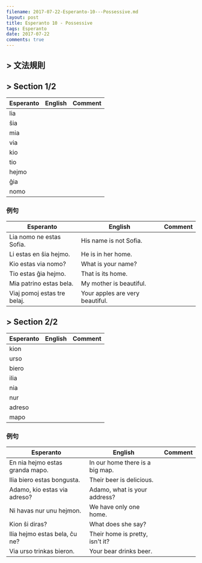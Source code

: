 ```yaml
---
filename: 2017-07-22-Esperanto-10---Possessive.md
layout: post
title: Esperanto 10 - Possessive
tags: Esperanto
date: 2017-07-22
comments: true
---
```


## > 文法規則

## > Section 1/2

|Esperanto|English|Comment|
|---|---|---|
|lia|||
|ŝia|||
|mia|||
|via|||
|kio|||
|tio|||
|hejmo|||
|ĝia|||
|nomo|||

### 例句

|Esperanto|English|Comment|
|---|---|---|
|Lia nomo ne estas Sofia.|His name is not Sofia.||
|Li estas en ŝia hejmo.|He is in her home.||
|Kio estas via nomo?|What is your name?||
|Tio estas ĝia hejmo.|That is its home.||
|Mia patrino estas bela.|My mother is beautiful.||
|Viaj pomoj estas tre belaj.|Your apples are very beautiful.||

## > Section 2/2

|Esperanto|English|Comment|
|---|---|---|
|kion|||
|urso|||
|biero|||
|ilia|||
|nia|||
|nur|||
|adreso|||
|mapo|||

### 例句

|Esperanto|English|Comment|
|---|---|---|
|En nia hejmo estas granda mapo.|In our home there is a big map.||
|Ilia biero estas bongusta.|Their beer is delicious.||
|Adamo, kio estas via adreso?|Adamo, what is your address?||
|Ni havas nur unu hejmon.|We have only one home.||
|Kion ŝi diras?|What does she say?||
|Ilia hejmo estas bela, ĉu ne?|Their home is pretty, isn't it?||
|Via urso trinkas bieron.|Your bear drinks beer.||
